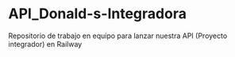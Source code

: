# API_Donald-s-Integradora
Repositorio de trabajo en equipo para lanzar nuestra API (Proyecto integrador) en Railway
